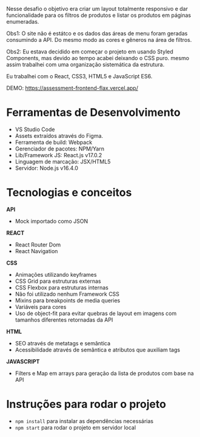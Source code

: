 Nesse desafio o objetivo era criar um layout totalmente responsivo e dar funcionalidade para os filtros de produtos e listar os produtos em páginas enumeradas.

Obs1: O site não é estátco e os dados das áreas de menu foram geradas consumindo a API. Do mesmo modo as cores e gêneros na área de filtros.

Obs2: Eu estava decidido em começar o projeto em usando Styled Components, mas devido ao tempo acabei deixando o CSS puro. mesmo assim trabalhei com uma organização sistemática da estrutura.

Eu trabalhei com o React, CSS3, HTML5 e JavaScript ES6.

DEMO: https://assessment-frontend-flax.vercel.app/

# Ferramentas de Desenvolvimento

- VS Studio Code
- Assets extraídos através do Figma.
- Ferramenta de build: Webpack
- Gerenciador de pacotes: NPM/Yarn
- Lib/Framework JS: React.js v17.0.2
- Linguagem de marcação: JSX/HTML5
- Servidor: Node.js v16.4.0

# Tecnologias e conceitos

**API**

- Mock importado como JSON

**REACT**

- React Router Dom
- React Navigation

**CSS**

- Animações utilizando keyframes
- CSS Grid para estruturas externas
- CSS Flexbox para estruturas internas
- Não foi utilizado nenhum Framework CSS
- Mixins para breakpoints de media queries
- Variáveis para cores
- Uso de object-fit para evitar quebras de layout em imagens com tamanhos diferentes retornadas da API

**HTML**

- SEO através de metatags e semântica
- Acessibilidade através de semântica e atributos que auxiliam tags

**JAVASCRIPT**

- Filters e Map em arrays para geração da lista de produtos com base na API

# Instruções para rodar o projeto

- `npm install` para instalar as dependências necessárias
- `npm start` para rodar o projeto em servidor local
